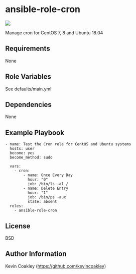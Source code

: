 ansible-role-cron
=================

![](https://github.com/kevincoakley/ansible-role-cron/workflows/Molecule%20Test/badge.svg)

Manage cron for CentOS 7, 8 and Ubuntu 18.04

Requirements
------------

None

Role Variables
--------------

See defaults/main.yml

Dependencies
------------

None

Example Playbook
----------------

    - name: Test the Cron role for CentOS and Ubuntu systems
      hosts: user
      become: yes
      become_method: sudo
    
      vars:
        - cron:
            - name: Once Every Day
              hour: "0"
              job: /bin/ls -al /
            - name: Delete Entry
              hour: "1"
              job: /bin/ps -aux 
              state: absent
      roles:
        - ansible-role-cron

License
-------

BSD

Author Information
------------------

Kevin Coakley (https://github.com/kevincoakley)